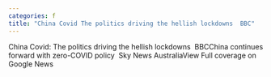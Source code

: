 ```yaml
---
categories: f
title: "China Covid The politics driving the hellish lockdowns  BBC"
---
```

China Covid: The politics driving the hellish lockdowns&nbsp;&nbsp;BBCChina continues forward with zero-COVID policy&nbsp;&nbsp;Sky News AustraliaView Full coverage on Google News